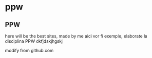 # ppw
PPW 
---
here will be the best sites, made by me
aici vor fi exemple, elaborate la disciplina PPW
dkfjdskjhgskj

modify from github.com
